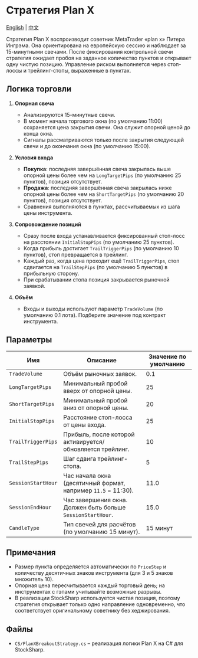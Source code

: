 # Стратегия Plan X
[English](README.md) | [中文](README_cn.md)

Стратегия Plan X воспроизводит советник MetaTrader «plan x» Питера Ингрэма. Она ориентирована на европейскую сессию и наблюдает за 15-минутными свечами. После фиксирования контрольной свечи стратегия ожидает пробоя на заданное количество пунктов и открывает одну чистую позицию. Управление риском выполняется через стоп-лоссы и трейлинг-стопы, выраженные в пунктах.

## Логика торговли

1. **Опорная свеча**
   - Анализируются 15-минутные свечи.
   - В момент начала торгового окна (по умолчанию 11:00) сохраняется цена закрытия свечи. Она служит опорной ценой до конца окна.
   - Сигналы рассматриваются только после закрытия следующей свечи и до окончания окна (по умолчанию 15:00).

2. **Условия входа**
   - **Покупка**: последняя завершённая свеча закрылась выше опорной цены более чем на `LongTargetPips` (по умолчанию 25 пунктов), позиция отсутствует.
   - **Продажа**: последняя завершённая свеча закрылась ниже опорной цены более чем на `ShortTargetPips` (по умолчанию 20 пунктов), позиция отсутствует.
   - Сравнения выполняются в пунктах, рассчитываемых из шага цены инструмента.

3. **Сопровождение позиций**
   - Сразу после входа устанавливается фиксированный стоп-лосс на расстоянии `InitialStopPips` (по умолчанию 25 пунктов).
   - Когда прибыль достигает `TrailTriggerPips` (по умолчанию 10 пунктов), стоп превращается в трейлинг.
   - Каждый раз, когда цена проходит ещё `TrailTriggerPips`, стоп сдвигается на `TrailStepPips` (по умолчанию 5 пунктов) в прибыльную сторону.
   - При срабатывании стопа позиция закрывается рыночной заявкой.

4. **Объём**
   - Входы и выходы используют параметр `TradeVolume` (по умолчанию 0.1 лота). Подберите значение под контракт инструмента.

## Параметры

| Имя | Описание | Значение по умолчанию |
| --- | -------- | --------------------- |
| `TradeVolume` | Объём рыночных заявок. | 0.1 |
| `LongTargetPips` | Минимальный пробой вверх от опорной цены. | 25 |
| `ShortTargetPips` | Минимальный пробой вниз от опорной цены. | 20 |
| `InitialStopPips` | Расстояние стоп-лосса от цены входа. | 25 |
| `TrailTriggerPips` | Прибыль, после которой активируется/обновляется трейлинг. | 10 |
| `TrailStepPips` | Шаг сдвига трейлинг-стопа. | 5 |
| `SessionStartHour` | Час начала окна (десятичный формат, например `11.5` = 11:30). | 11.0 |
| `SessionEndHour` | Час завершения окна. Должен быть больше `SessionStartHour`. | 15.0 |
| `CandleType` | Тип свечей для расчётов (по умолчанию 15 минут). | 15 минут |

## Примечания

- Размер пункта определяется автоматически по `PriceStep` и количеству десятичных знаков инструмента (для 3 и 5 знаков множитель 10).
- Опорная цена пересчитывается каждый торговый день; на инструментах с гэпами учитывайте возможные разрывы.
- В реализации StockSharp используется чистая позиция, поэтому стратегия открывает только одно направление одновременно, что соответствует оригинальному советнику без хеджирования.

## Файлы

- `CS/PlanXBreakoutStrategy.cs` – реализация логики Plan X на C# для StockSharp.

